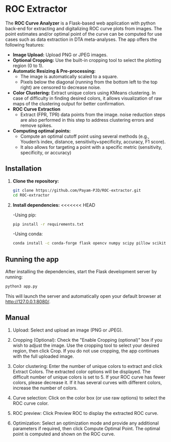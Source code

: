 # ROC Extractor

The **ROC Curve Analyzer** is a Flask-based web application with python back-end for extracting and digitalizing ROC curve plots from images. The point estimates and/or optimal point of the curve can be computed for use cases such as data extraction in DTA meta-analyses. 
The app offers the following features:

- **Image Upload:** Upload PNG or JPEG images.
- **Optional Cropping:** Use the built-in cropping tool to select the plotting region (0 to 1).
- **Automatic Resizing & Pre-processing:**  
  - The image is automatically scaled to a square.  
  - Pixels below the diagonal (running from the bottom left to the top right) are censored to decrease noise.
- **Color Clustering:** Extract unique colors using KMeans clustering. In case of difficulty in finding desired colors, it allows visualization of raw maps of the clustering output for better confirmation.
- **ROC Curve Extraction**  
  - Extract (FPR, TPR) data points from the image. noise reduction steps are also performed in this step to address clustering errors and remove spikes. 
- **Computing optimal points:**
  - Compute an optimal cutoff point using several methods (e.g., Youden’s index, distance, sensitivity+specificity, accuracy, F1 score).
  - It also allows for targeting a point with a specific metric (sensitivity, specificity, or accuracy)

## Installation
1. **Clone the repository:**

   ```bash
   git clone https://github.com/Payam-PJD/ROC-extractor.git
   cd ROC-extractor

2. **Install dependencies:**
<<<<<<< HEAD
    
    -Using pip:
   ```bash
   pip install -r requirements.txt
   ```

    -Using conda:
   ```bash
   conda install -c conda-forge flask opencv numpy scipy pillow scikit-learn
   ```

## Running the app
After installing the dependencies, start the Flask development server by running:
```bash
python3 app.py
```
This will launch the server and automatically open your default browser at http://127.0.0.1:8080/.
## Manual
1. Upload:
 Select and upload an image (PNG or JPEG).

2. Cropping (Optional):
  Check the "Enable Cropping (optional)" box if you wish to adjust the image.
  Use the cropping tool to select your desired region, then click Crop.
  If you do not use cropping, the app continues with the full uploaded image.

3. Color clustering:
  Enter the number of unique colors to extract and click Extract Colors. The extracted color options will be displayed.
  The difficult number of unique colors is set to 5. If your ROC curve has fewer colors, please decrease it. If it has several curves with different colors, increase the number of colors.

4. Curve selection:
  Click on the color box (or use raw options) to select the ROC curve color.

5. ROC preview:
  Click Preview ROC to display the extracted ROC curve.

6. Optimization:
  Select an optimization mode and provide any additional parameters if required, then click Compute Optimal Point. The optimal point is computed and shown on the ROC curve.
